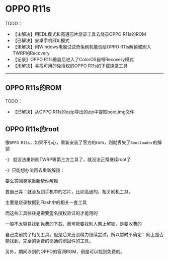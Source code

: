 # OPPO R11s

TODO：

* 【未解决】用EDL模式和高通芯片烧录工具去烧录OPPO R11s的ROM
* 【已解决】安卓手机EDL模式
* 【未解决】用Windows电脑试试奇兔刷机能否给OPPO R11s解锁或刷入TWRP的Recovery
* 【记录】OPPO R11s重启后进入了ColorOS自带Recovery模式
* 【未解决】寻找可用的免授权的OPPO R11s的下载烧录工具

---

## OPPO R11s的ROM

TODO：

* 【已解决】从OPPO R11s的ozip导出的zip中提取boot.img文件

## OPPO R11s的root

像`OPPO R11s`，如果不小心，重新安装了官方的rom，则就丢失了`Bootloader`的解锁

-》 就没法重新刷TWRP等第三方工具了，就没法正常继续root了

-》只能想办法再去重新解锁：

要么寄回卖家重新帮你解锁

要自己弄：就涉及到手机中的芯片，比如高通的，相关刷机工具。

主要是烧录数据到Flash中的相关一套工具

而这些工具往往是需要签名授权验证的才能用的

一般不太容易找到免费的下载，而可能要找别人网上解锁，是要收费的

自己之前找了相关工具，但是后来还没精力继续尝试，所以暂时不确定：网上是否能找到，完全的免费的高通的刷固件的工具。

另外，期间涉到的OPPO的官网ROM，倒是可以找到免费的。
